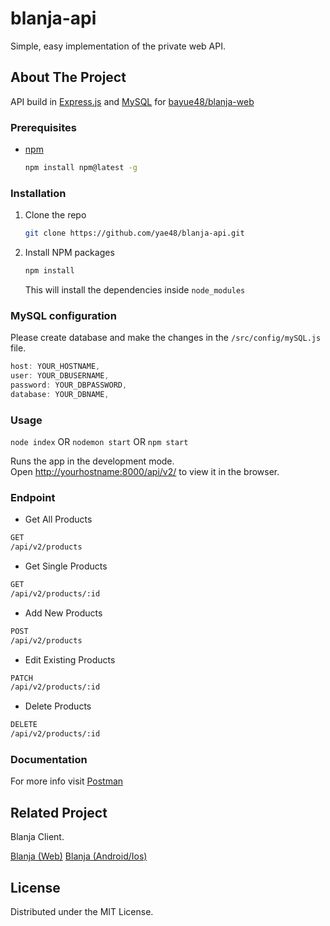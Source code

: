 # blanja-api

Simple, easy implementation of the private web API.

## About The Project

API build in [Express.js](https://expressjs.com/) and [MySQL](https://www.mysql.com/) for [bayue48/blanja-web](https://github.com/bayue48/blanja-web)

### Prerequisites

- [npm](https://nodejs.org/en/download/)
  ```sh
  npm install npm@latest -g
  ```

### Installation

1. Clone the repo
   ```sh
   git clone https://github.com/yae48/blanja-api.git
   ```
2. Install NPM packages
   ```sh
   npm install
   ```
   This will install the dependencies inside `node_modules`

### MySQL configuration

Please create database and make the changes in the `/src/config/mySQL.js` file.

```js 
host: YOUR_HOSTNAME,
user: YOUR_DBUSERNAME,
password: YOUR_DBPASSWORD,
database: YOUR_DBNAME,
```

### Usage

`node index` OR `nodemon start` OR `npm start`

Runs the app in the development mode.<br>
Open [http://yourhostname:8000/api/v2/](http://yourhostname:8000/api/v2/) to view it in the browser.

### Endpoint

- Get All Products
```sh
GET
/api/v2/products
```
- Get Single Products
```sh
GET
/api/v2/products/:id
```
- Add New Products
```sh
POST
/api/v2/products
```
- Edit Existing Products
```sh
PATCH
/api/v2/products/:id
```
- Delete Products
```sh
DELETE
/api/v2/products/:id
```

### Documentation

For more info visit [Postman](https://documenter.getpostman.com/view/13522642/TVmTdFLj#328f5097-2f0b-4bf4-82de-1757f82c6ac5)

## Related Project

Blanja Client.

[Blanja (Web)](https://github.com/bayue48/blanja-app.git)
[Blanja (Android/Ios)](https://github.com/bayue48/blanja-mobile.git)

## License

Distributed under the MIT License.
